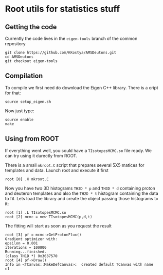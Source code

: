 # Root utils for statistics stuff 

## Getting the code
Currently the code lives in the `eigen-tools` branch of the common repository     

    git clone https://github.com/KKostya/AMSDeutons.git
    cd AMSDeutons
    git checkout eigen-tools

## Compilation
To compile we first need do download the Eigen C++ library. There is a cript for that:

    source setup_eigen.sh

Now just type: 

    source enable
    make

## Using from ROOT
If everything went well, you sould have a `TIsotopesMCMC.so` file ready. We can try using it
durectly from ROOT. 

There is a small `mkroot.C` script that prepares several 5X5  matices for 
templates and data. Launch root and execute it first
    
    root [0] .X mkroot.C 

Now you have two 3D histograms `TH3D * p` and  `TH3D * d` containing proton and
deuteron templates and also the `TH2D * t` histogram containing the data to
fit.  Lets load the library and create the object passing those histograms to it:

    root [1] .L TIsotopesMCMC.so 
    root [2] mcmc = new TIsotopesMCMC(p,d,t)

The fitting will start as soon as you request the result

    root [3] pf = mcmc->GetProtonFlux()
    Gradient optimizer with:
    epsilon = 0.001
    iterations = 100000
    Running...finished.
    (class TH1D *) 0x3637570
    root [4] pf->Draw()
    Info in <TCanvas::MakeDefCanvas>:  created default TCanvas with name c1

